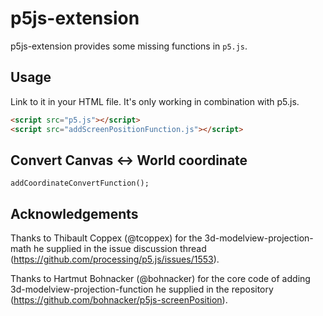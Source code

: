 # p5js-extension
p5js-extension provides some missing functions in `p5.js`.

## Usage
Link to it in your HTML file. It's only working in combination with p5.js.

``` html
<script src="p5.js"></script>
<script src="addScreenPositionFunction.js"></script>
```

## Convert Canvas <-> World coordinate

```
addCoordinateConvertFunction();
```

## Acknowledgements
Thanks to Thibault Coppex (@tcoppex) for the 3d-modelview-projection-math he supplied in the issue discussion thread (https://github.com/processing/p5.js/issues/1553).

Thanks to Hartmut Bohnacker (@bohnacker) for the core code of adding 3d-modelview-projection-function he supplied in the repository (https://github.com/bohnacker/p5js-screenPosition).
